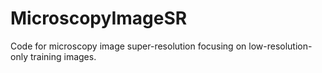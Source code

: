 # MicroscopyImageSR
Code for microscopy image super-resolution focusing on low-resolution-only training images.

